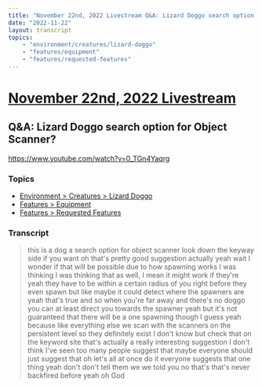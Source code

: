 ```yaml
---
title: "November 22nd, 2022 Livestream Q&A: Lizard Doggo search option for Object Scanner?"
date: "2022-11-22"
layout: transcript
topics:
    - "environment/creatures/lizard-doggo"
    - "features/equipment"
    - "features/requested-features"
---
```

# [November 22nd, 2022 Livestream](../2022-11-22.md)
## Q&A: Lizard Doggo search option for Object Scanner?
https://www.youtube.com/watch?v=0_TGn4Yaqrg

### Topics
* [Environment > Creatures > Lizard Doggo](../topics/environment/creatures/lizard-doggo.md)
* [Features > Equipment](../topics/features/equipment.md)
* [Features > Requested Features](../topics/features/requested-features.md)

### Transcript

> this is a dog a search option for object scanner look down the keyway side if you want oh that's pretty good suggestion actually yeah wait I wonder if that will be possible due to how spawning works I was thinking I was thinking that as well, I mean it might work if they're yeah they have to be within a certain radius of you right before they even spawn but like maybe it could detect where the spawners are yeah that's true and so when you're far away and there's no doggo you can at least direct you towards the spawner yeah but it's not guaranteed that there will be a one spawning though I guess yeah because like everything else we scan with the scanners on the persistent level so they definitely exist I don't know but check that on the keyword site that's actually a really interesting suggestion I don't think I've seen too many people suggest that maybe everyone should just suggest that oh let's all at once do it everyone suggests that one thing yeah don't don't tell them we we told you no that's that's never backfired before yeah oh God
